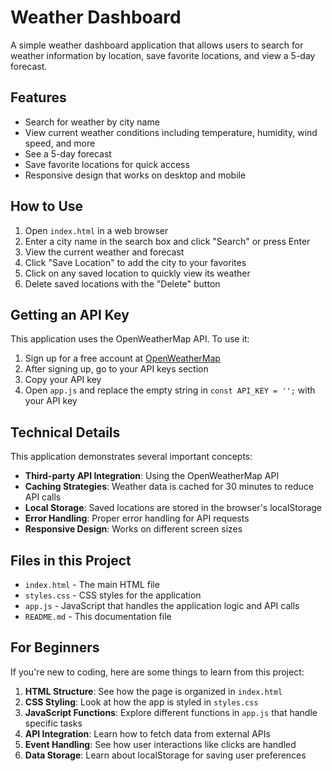 # Weather Dashboard

A simple weather dashboard application that allows users to search for weather information by location, save favorite locations, and view a 5-day forecast.

## Features

- Search for weather by city name
- View current weather conditions including temperature, humidity, wind speed, and more
- See a 5-day forecast
- Save favorite locations for quick access
- Responsive design that works on desktop and mobile

## How to Use

1. Open `index.html` in a web browser
2. Enter a city name in the search box and click "Search" or press Enter
3. View the current weather and forecast
4. Click "Save Location" to add the city to your favorites
5. Click on any saved location to quickly view its weather
6. Delete saved locations with the "Delete" button

## Getting an API Key

This application uses the OpenWeatherMap API. To use it:

1. Sign up for a free account at [OpenWeatherMap](https://home.openweathermap.org/users/sign_up)
2. After signing up, go to your API keys section
3. Copy your API key
4. Open `app.js` and replace the empty string in `const API_KEY = '';` with your API key

## Technical Details

This application demonstrates several important concepts:

- **Third-party API Integration**: Using the OpenWeatherMap API
- **Caching Strategies**: Weather data is cached for 30 minutes to reduce API calls
- **Local Storage**: Saved locations are stored in the browser's localStorage
- **Error Handling**: Proper error handling for API requests
- **Responsive Design**: Works on different screen sizes

## Files in this Project

- `index.html` - The main HTML file
- `styles.css` - CSS styles for the application
- `app.js` - JavaScript that handles the application logic and API calls
- `README.md` - This documentation file

## For Beginners

If you're new to coding, here are some things to learn from this project:

1. **HTML Structure**: See how the page is organized in `index.html`
2. **CSS Styling**: Look at how the app is styled in `styles.css`
3. **JavaScript Functions**: Explore different functions in `app.js` that handle specific tasks
4. **API Integration**: Learn how to fetch data from external APIs
5. **Event Handling**: See how user interactions like clicks are handled
6. **Data Storage**: Learn about localStorage for saving user preferences 